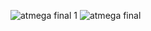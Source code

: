 ![atmega final 1](https://user-images.githubusercontent.com/101698422/164718577-59329087-40f3-4774-a7f1-092fa79ee67e.png)
![atmega final](https://user-images.githubusercontent.com/101698422/164718585-2e4c6193-3352-4214-a535-7a613485dbdf.png)

